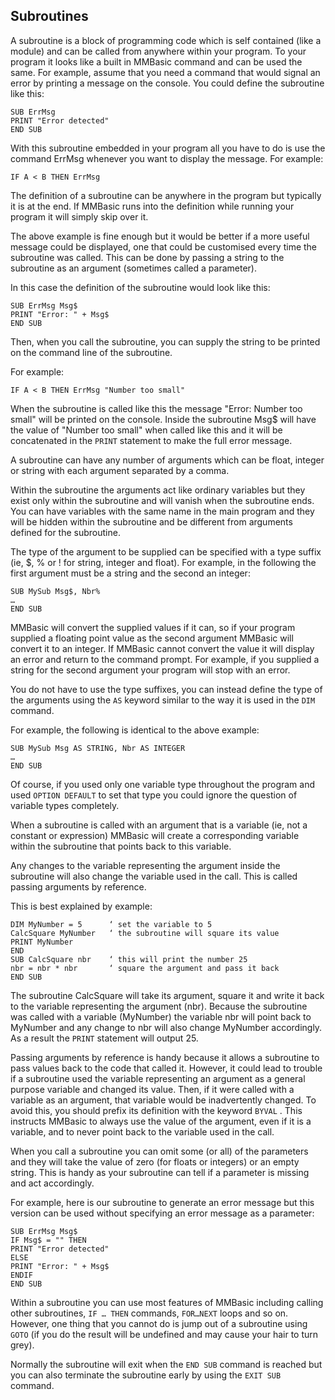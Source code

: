 ## Subroutines

A subroutine is a block of programming code which is self contained (like a module) and can be
called from anywhere within your program. To your program it looks like a built in MMBasic
command and can be used the same. For example, assume that you need a command that would
signal an error by printing a message on the console. You could define the subroutine like this:

```basic
SUB ErrMsg
PRINT "Error detected"
END SUB
```

With this subroutine embedded in your program all you have to do is use the command ErrMsg
whenever you want to display the message. For example:

```basic
IF A < B THEN ErrMsg
```

The definition of a subroutine can be anywhere in the program but typically it is at the end. If
MMBasic runs into the definition while running your program it will simply skip over it.

The above example is fine enough but it would be better if a more useful message could be displayed,
one that could be customised every time the subroutine was called. This can be done by passing a
string to the subroutine as an argument (sometimes called a parameter).

In this case the definition of the subroutine would look like this:

```basic
SUB ErrMsg Msg$
PRINT "Error: " + Msg$
END SUB
```

Then, when you call the subroutine, you can supply the string to be printed on the command line of
the subroutine.

For example:

```basic
IF A < B THEN ErrMsg "Number too small"
```

When the subroutine is called like this the message "Error: Number too small" will be
printed on the console. Inside the subroutine Msg$ will have the value of "Number too small" when
called like this and it will be concatenated in the `PRINT` statement to make the full error message.

A subroutine can have any number of arguments which can be float, integer or string with each
argument separated by a comma.

Within the subroutine the arguments act like ordinary variables but they exist only within the
subroutine and will vanish when the subroutine ends. You can have variables with the same name in
the main program and they will be hidden within the subroutine and be different from arguments
defined for the subroutine.

The type of the argument to be supplied can be specified with a type suffix (ie, $, % or ! for string,
integer and float). For example, in the following the first argument must be a string and the second an
integer:

```basic
SUB MySub Msg$, Nbr%
…
END SUB
```

MMBasic will convert the supplied values if it can, so if your program supplied a floating point value
as the second argument MMBasic will convert it to an integer. If MMBasic cannot convert the value
it will display an error and return to the command prompt. For example, if you supplied a string for
the second argument your program will stop with an error.

You do not have to use the type suffixes, you can instead define the type of the arguments using the
`AS` keyword similar to the way it is used in the `DIM` command.

For example, the following is identical to the above example:

```basic
SUB MySub Msg AS STRING, Nbr AS INTEGER
…
END SUB
```

Of course, if you used only one variable type throughout the program and used `OPTION DEFAULT` 
to set that type you could ignore the question of variable types completely.

When a subroutine is called with an argument that is a variable (ie, not a constant or expression)
MMBasic will create a corresponding variable within the subroutine that points back to this variable.

Any changes to the variable representing the argument inside the subroutine will also change the
variable used in the call. This is called passing arguments by reference.

This is best explained by example:

```basic
DIM MyNumber = 5      ‘ set the variable to 5
CalcSquare MyNumber   ‘ the subroutine will square its value
PRINT MyNumber
END
SUB CalcSquare nbr    ‘ this will print the number 25
nbr = nbr * nbr       ‘ square the argument and pass it back
END SUB
```

The subroutine CalcSquare will take its argument, square it and write it back to the variable
representing the argument (nbr). Because the subroutine was called with a variable (MyNumber) the
variable nbr will point back to MyNumber and any change to nbr will also change MyNumber
accordingly. As a result the `PRINT` statement will output 25.

Passing arguments by reference is handy because it allows a subroutine to pass values back to the
code that called it. However, it could lead to trouble if a subroutine used the variable representing an
argument as a general purpose variable and changed its value. Then, if it were called with a variable as
an argument, that variable would be inadvertently changed. To avoid this, you should prefix its
definition with the keyword `BYVAL` . This instructs MMBasic to always use the value of the
argument, even if it is a variable, and to never point back to the variable used in the call.

When you call a subroutine you can omit some (or all) of the parameters and they will take the value
of zero (for floats or integers) or an empty string. This is handy as your subroutine can tell if a
parameter is missing and act accordingly.

For example, here is our subroutine to generate an error message but this version can be used without
specifying an error message as a parameter:

```basic
SUB ErrMsg Msg$
IF Msg$ = "" THEN
PRINT "Error detected"
ELSE
PRINT "Error: " + Msg$
ENDIF
END SUB
```

Within a subroutine you can use most features of MMBasic including calling other subroutines,
`IF … THEN` commands, `FOR…NEXT` loops and so on. However, one thing that you cannot do is
jump out of a subroutine using `GOTO` (if you do the result will be undefined and may cause your hair
to turn grey).

Normally the subroutine will exit when the `END SUB` command is reached but you can also terminate
the subroutine early by using the `EXIT SUB` command.


